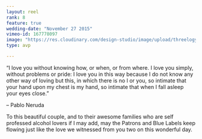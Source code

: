 ```yaml
---
layout: reel
rank: 8
feature: true
wedding-date: "November 27 2015"
vimeo-id: 167778097
image: "https://res.cloudinary.com/design-studio/image/upload/threelogy/paolo_camille.jpg"
type: avp

---
```


“I love you without knowing how, or when, or from where. I love you simply, without problems or pride: I love you in this way because I do not know any other way of loving but this, in which there is no I or you, so intimate that your hand upon my chest is my hand, so intimate that when I fall asleep your eyes close.”

– Pablo Neruda

To this beautiful couple, and to their awesome families who are self professed alcohol lovers if I may add, may the Patrons and Blue Labels keep flowing just like the love we witnessed from you two on this wonderful day.